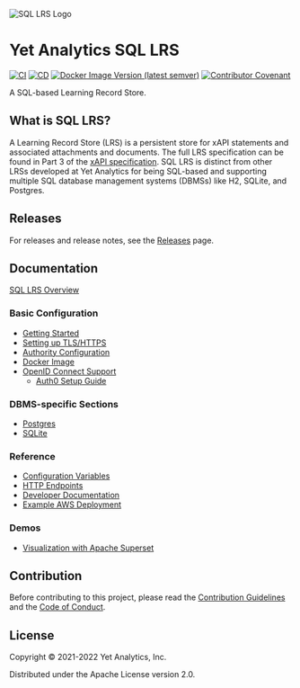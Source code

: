 ![SQL LRS Logo](doc/images/doc_logo.png)

# Yet Analytics SQL LRS

[![CI](https://github.com/yetanalytics/lrsql/actions/workflows/test.yml/badge.svg)](https://github.com/yetanalytics/lrsql/actions/workflows/test.yml)
[![CD](https://github.com/yetanalytics/lrsql/actions/workflows/build.yml/badge.svg)](https://github.com/yetanalytics/lrsql/actions/workflows/build.yml)
[![Docker Image Version (latest semver)](https://img.shields.io/docker/v/yetanalytics/lrsql?label=docker&style=plastic&color=blue)](https://hub.docker.com/r/yetanalytics/lrsql)
[![Contributor Covenant](https://img.shields.io/badge/Contributor%20Covenant-2.1-5e0b73.svg)](CODE_OF_CONDUCT.md)

A SQL-based Learning Record Store.

## What is SQL LRS?

A Learning Record Store (LRS) is a persistent store for xAPI statements and associated attachments and documents. The full LRS specification can be found in Part 3 of the [xAPI specification](https://github.com/adlnet/xAPI-Spec/blob/master/xAPI-Communication.md). SQL LRS is distinct from other LRSs developed at Yet Analytics for being SQL-based and supporting multiple SQL database management systems (DBMSs) like H2, SQLite, and Postgres.

## Releases

For releases and release notes, see the [Releases](https://github.com/yetanalytics/lrsql/releases) page.

## Documentation

[SQL LRS Overview](doc/overview.md)

### Basic Configuration

- [Getting Started](doc/startup.md)
- [Setting up TLS/HTTPS](doc/https.md)
- [Authority Configuration](doc/authority.md)
- [Docker Image](doc/docker.md)
- [OpenID Connect Support](doc/oidc.md)
  - [Auth0 Setup Guide](doc/oidc/auth0.md)

### DBMS-specific Sections

- [Postgres](doc/postgres.md)
- [SQLite](doc/sqlite.md)

### Reference

- [Configuration Variables](doc/env_vars.md)
- [HTTP Endpoints](doc/endpoints.md)
- [Developer Documentation](doc/dev.md)
- [Example AWS Deployment](doc/aws.md)

### Demos

- [Visualization with Apache Superset](doc/superset.md)

## Contribution

Before contributing to this project, please read the [Contribution Guidelines](CONTRIBUTING.md) and the [Code of Conduct](CODE_OF_CONDUCT.md).

## License

Copyright © 2021-2022 Yet Analytics, Inc.

Distributed under the Apache License version 2.0.
